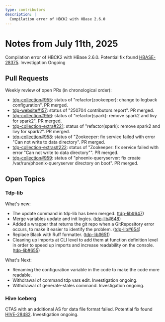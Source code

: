```yaml
---
type: contributors
description: |
  Compilation error of HBCK2 with HBase 2.6.0
---
```


# Notes from July 11th, 2025

Compilation error of HBCK2 with HBase 2.6.0.
Potential fix found [HBASE-28375](https://github.com/apache/hbase-operator-tools/pull/140/files).
Investigation Ongoing

## Pull Requests

Weekly review of open PRs (in chronological order):

- [tdp-collection#955](https://github.com/TOSIT-IO/tdp-collection/pull/955): status of "refactor(zookeeper): change to logback configuration". PR merged.
- [tdp-website#157](https://github.com/TOSIT-IO/tdp-website/pull/157): status of "250704 contributors report". PR merged.
- [tdp-collection#956](https://github.com/TOSIT-IO/tdp-collection/pull/956): status of "refactor(spark): remove spark2 and livy for spark2". PR merged.
- [tdp-collection-extra#221](https://github.com/TOSIT-IO/tdp-collection-extras/pull/221): status of "refactor(spark): remove spark2 and livy for spark2". PR merged.
- [tdp-collection#958](https://github.com/TOSIT-IO/tdp-collection/pull/958): status of "Zookeeper: fix service failed with error "Can not write to data directory". PR merged.
- [tdp-collection-extras#222](https://github.com/TOSIT-IO/tdp-collection-extras/pull/222): status of "Zookeeper: fix service failed with error "Can not write to data directory"". PR merged.
- [tdp-collection#959](https://github.com/TOSIT-IO/tdp-collection/pull/959): status of "phoenix-queryserver: fix create /var/run/phoenix-queryserver directory on boot". PR merged.


## Open Topics

### Tdp-lib
What's new:
- The update command in tdp-lib has been merged. ([tdp-lib#647](https://github.com/TOSIT-IO/tdp-lib/pull/647))
- Merge variables update and init logics. ([tdp-lib#648](https://github.com/TOSIT-IO/tdp-lib/pull/648))
- Added a wrapper that returns the git repo when a GitRepository error occurs, to make it easier to identify the problem. ([tdp-lib#654](https://github.com/TOSIT-IO/tdp-lib/pull/654))
- Replace Black with Ruff formatter. ([tdp-lib#651](https://github.com/TOSIT-IO/tdp-lib/pull/651))
- Cleaning up imports at CLI level to add them at function definition level in order to speed up imports and increase readability on the console. ([tdp-lib#655](https://github.com/TOSIT-IO/tdp-lib/pull/655))

What's Next:
- Renaming the configuration variable in the code to make the code more readable.
- Withdrawal of command tdp vars edit. Investigation ongoing.
- Withdrawal of generate-stales command. Investigation ongoing.

### Hive Iceberg
CTAS with an additional AS for data file format failed.
Potential fix found [HIVE-28482](https://github.com/apache/hive/pull/5414). Investigation ongoing.
